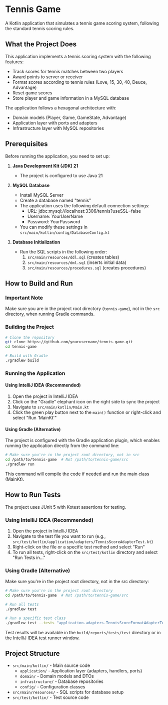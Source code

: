 # Tennis Game

A Kotlin application that simulates a tennis game scoring system, following the standard tennis scoring rules.

## What the Project Does

This application implements a tennis scoring system with the following features:
- Track scores for tennis matches between two players
- Award points to server or receiver
- Format scores according to tennis rules (Love, 15, 30, 40, Deuce, Advantage)
- Reset game scores
- Store player and game information in a MySQL database

The application follows a hexagonal architecture with:
- Domain models (Player, Game, GameState, Advantage)
- Application layer with ports and adapters
- Infrastructure layer with MySQL repositories

## Prerequisites

Before running the application, you need to set up:

1. **Java Development Kit (JDK) 21**
   - The project is configured to use Java 21

2. **MySQL Database**
   - Install MySQL Server
   - Create a database named "tennis"
   - The application uses the following default connection settings:
     - URL: jdbc:mysql://localhost:3306/tennis?useSSL=false
     - Username: YourUserName
     - Password: YourPassword
   - You can modify these settings in `src/main/kotlin/config/DatabaseConfig.kt`

3. **Database Initialization**
   - Run the SQL scripts in the following order:
     1. `src/main/resources/ddl.sql` (creates tables)
     2. `src/main/resources/dml.sql` (inserts initial data)
     3. `src/main/resources/procedures.sql` (creates procedures)

## How to Build and Run

### Important Note
Make sure you are in the project root directory (`tennis-game`), not in the `src` directory, when running Gradle commands.

### Building the Project

```bash
# Clone the repository
git clone https://github.com/yourusername/tennis-game.git
cd tennis-game

# Build with Gradle
./gradlew build
```

### Running the Application

#### Using IntelliJ IDEA (Recommended)
1. Open the project in IntelliJ IDEA
2. Click on the "Gradle" elephant icon on the right side to sync the project
3. Navigate to `src/main/kotlin/Main.kt`
4. Click the green play button next to the `main()` function or right-click and select "Run 'MainKt'"

#### Using Gradle (Alternative)
The project is configured with the Gradle application plugin, which enables running the application directly from the command line:

```bash
# Make sure you're in the project root directory, not in src
cd /path/to/tennis-game  # Not /path/to/tennis-game/src
./gradlew run
```

This command will compile the code if needed and run the main class (MainKt).

## How to Run Tests

The project uses JUnit 5 with Kotest assertions for testing.

### Using IntelliJ IDEA (Recommended)
1. Open the project in IntelliJ IDEA
2. Navigate to the test file you want to run (e.g., `src/test/kotlin/application/adapters/TennisScoreAdapterTest.kt`)
3. Right-click on the file or a specific test method and select "Run"
4. To run all tests, right-click on the `src/test/kotlin` directory and select "Run Tests in..."

### Using Gradle (Alternative)
Make sure you're in the project root directory, not in the src directory:

```bash
# Make sure you're in the project root directory
cd /path/to/tennis-game  # Not /path/to/tennis-game/src

# Run all tests
./gradlew test

# Run a specific test class
./gradlew test --tests "application.adapters.TennisScoreFormatAdapterTest"
```

Test results will be available in the `build/reports/tests/test` directory or in the IntelliJ IDEA test runner window.

## Project Structure

- `src/main/kotlin/` - Main source code
  - `application/` - Application layer (adapters, handlers, ports)
  - `domain/` - Domain models and DTOs
  - `infrastructure/` - Database repositories
  - `config/` - Configuration classes
- `src/main/resources/` - SQL scripts for database setup
- `src/test/kotlin/` - Test source code
